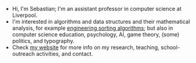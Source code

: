 * Hi, I'm Sebastian; I'm an assistant professor in computer science at Liverpool.
* I'm interested in algorithms and data structures and their mathematical analysis, for example [engineering sorting algorithms](https://www.wild-inter.net/posts/powersort-in-python-3.11); 
  but also in computer science education, psychology, AI, game theory, (some) politics, and typography.
* Check [my website](https://www.wild-inter.net) for more info on my research, teaching, school-outreach activities, and contact.

<!---
sebawild/sebawild is a ✨ special ✨ repository because its `README.md` (this file) appears on your GitHub profile.
You can click the Preview link to take a look at your changes.
--->
